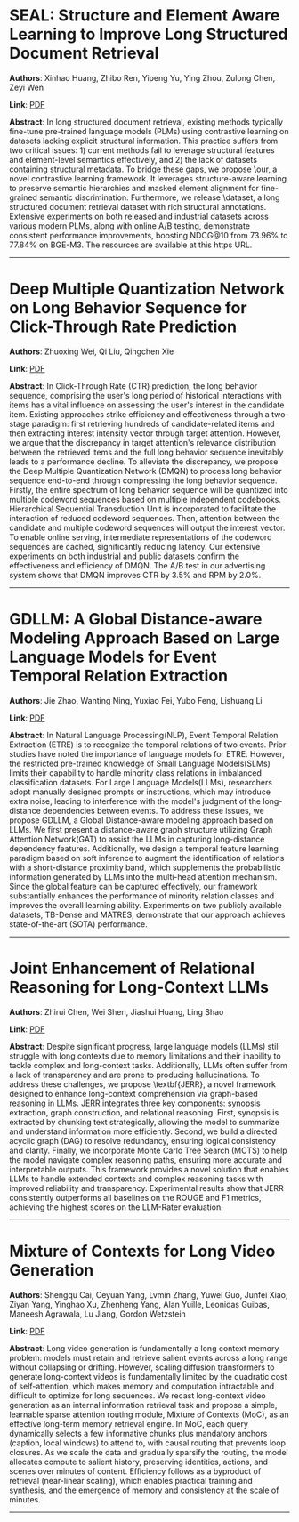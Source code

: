 # SEAL: Structure and Element Aware Learning to Improve Long Structured Document Retrieval 

**Authors**: Xinhao Huang, Zhibo Ren, Yipeng Yu, Ying Zhou, Zulong Chen, Zeyi Wen  

**Link**: [PDF](https://arxiv.org/pdf/2508.20778)  

**Abstract**: In long structured document retrieval, existing methods typically fine-tune pre-trained language models (PLMs) using contrastive learning on datasets lacking explicit structural information. This practice suffers from two critical issues: 1) current methods fail to leverage structural features and element-level semantics effectively, and 2) the lack of datasets containing structural metadata. To bridge these gaps, we propose \our, a novel contrastive learning framework. It leverages structure-aware learning to preserve semantic hierarchies and masked element alignment for fine-grained semantic discrimination. Furthermore, we release \dataset, a long structured document retrieval dataset with rich structural annotations. Extensive experiments on both released and industrial datasets across various modern PLMs, along with online A/B testing, demonstrate consistent performance improvements, boosting NDCG@10 from 73.96\% to 77.84\% on BGE-M3. The resources are available at this https URL. 

---
# Deep Multiple Quantization Network on Long Behavior Sequence for Click-Through Rate Prediction 

**Authors**: Zhuoxing Wei, Qi Liu, Qingchen Xie  

**Link**: [PDF](https://arxiv.org/pdf/2508.20865)  

**Abstract**: In Click-Through Rate (CTR) prediction, the long behavior sequence, comprising the user's long period of historical interactions with items has a vital influence on assessing the user's interest in the candidate item. Existing approaches strike efficiency and effectiveness through a two-stage paradigm: first retrieving hundreds of candidate-related items and then extracting interest intensity vector through target attention. However, we argue that the discrepancy in target attention's relevance distribution between the retrieved items and the full long behavior sequence inevitably leads to a performance decline. To alleviate the discrepancy, we propose the Deep Multiple Quantization Network (DMQN) to process long behavior sequence end-to-end through compressing the long behavior sequence. Firstly, the entire spectrum of long behavior sequence will be quantized into multiple codeword sequences based on multiple independent codebooks. Hierarchical Sequential Transduction Unit is incorporated to facilitate the interaction of reduced codeword sequences. Then, attention between the candidate and multiple codeword sequences will output the interest vector. To enable online serving, intermediate representations of the codeword sequences are cached, significantly reducing latency. Our extensive experiments on both industrial and public datasets confirm the effectiveness and efficiency of DMQN. The A/B test in our advertising system shows that DMQN improves CTR by 3.5% and RPM by 2.0%. 

---
# GDLLM: A Global Distance-aware Modeling Approach Based on Large Language Models for Event Temporal Relation Extraction 

**Authors**: Jie Zhao, Wanting Ning, Yuxiao Fei, Yubo Feng, Lishuang Li  

**Link**: [PDF](https://arxiv.org/pdf/2508.20828)  

**Abstract**: In Natural Language Processing(NLP), Event Temporal Relation Extraction (ETRE) is to recognize the temporal relations of two events. Prior studies have noted the importance of language models for ETRE. However, the restricted pre-trained knowledge of Small Language Models(SLMs) limits their capability to handle minority class relations in imbalanced classification datasets. For Large Language Models(LLMs), researchers adopt manually designed prompts or instructions, which may introduce extra noise, leading to interference with the model's judgment of the long-distance dependencies between events. To address these issues, we propose GDLLM, a Global Distance-aware modeling approach based on LLMs. We first present a distance-aware graph structure utilizing Graph Attention Network(GAT) to assist the LLMs in capturing long-distance dependency features. Additionally, we design a temporal feature learning paradigm based on soft inference to augment the identification of relations with a short-distance proximity band, which supplements the probabilistic information generated by LLMs into the multi-head attention mechanism. Since the global feature can be captured effectively, our framework substantially enhances the performance of minority relation classes and improves the overall learning ability. Experiments on two publicly available datasets, TB-Dense and MATRES, demonstrate that our approach achieves state-of-the-art (SOTA) performance. 

---
# Joint Enhancement of Relational Reasoning for Long-Context LLMs 

**Authors**: Zhirui Chen, Wei Shen, Jiashui Huang, Ling Shao  

**Link**: [PDF](https://arxiv.org/pdf/2508.20351)  

**Abstract**: Despite significant progress, large language models (LLMs) still struggle with long contexts due to memory limitations and their inability to tackle complex and long-context tasks. Additionally, LLMs often suffer from a lack of transparency and are prone to producing hallucinations. To address these challenges, we propose \textbf{JERR}, a novel framework designed to enhance long-context comprehension via graph-based reasoning in LLMs. JERR integrates three key components: synopsis extraction, graph construction, and relational reasoning. First, synopsis is extracted by chunking text strategically, allowing the model to summarize and understand information more efficiently. Second, we build a directed acyclic graph (DAG) to resolve redundancy, ensuring logical consistency and clarity. Finally, we incorporate Monte Carlo Tree Search (MCTS) to help the model navigate complex reasoning paths, ensuring more accurate and interpretable outputs. This framework provides a novel solution that enables LLMs to handle extended contexts and complex reasoning tasks with improved reliability and transparency. Experimental results show that JERR consistently outperforms all baselines on the ROUGE and F1 metrics, achieving the highest scores on the LLM-Rater evaluation. 

---
# Mixture of Contexts for Long Video Generation 

**Authors**: Shengqu Cai, Ceyuan Yang, Lvmin Zhang, Yuwei Guo, Junfei Xiao, Ziyan Yang, Yinghao Xu, Zhenheng Yang, Alan Yuille, Leonidas Guibas, Maneesh Agrawala, Lu Jiang, Gordon Wetzstein  

**Link**: [PDF](https://arxiv.org/pdf/2508.21058)  

**Abstract**: Long video generation is fundamentally a long context memory problem: models must retain and retrieve salient events across a long range without collapsing or drifting. However, scaling diffusion transformers to generate long-context videos is fundamentally limited by the quadratic cost of self-attention, which makes memory and computation intractable and difficult to optimize for long sequences. We recast long-context video generation as an internal information retrieval task and propose a simple, learnable sparse attention routing module, Mixture of Contexts (MoC), as an effective long-term memory retrieval engine. In MoC, each query dynamically selects a few informative chunks plus mandatory anchors (caption, local windows) to attend to, with causal routing that prevents loop closures. As we scale the data and gradually sparsify the routing, the model allocates compute to salient history, preserving identities, actions, and scenes over minutes of content. Efficiency follows as a byproduct of retrieval (near-linear scaling), which enables practical training and synthesis, and the emergence of memory and consistency at the scale of minutes. 

---
